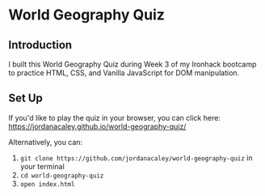 # World Geography Quiz #

## Introduction ##

I built this World Geography Quiz during Week 3 of my Ironhack bootcamp to practice HTML, CSS, and Vanilla JavaScript for DOM manipulation.

## Set Up ##

If you'd like to play the quiz in your browser, you can click here: <https://jordanacaley.github.io/world-geography-quiz/>

Alternatively, you can:
1. `git clone https://github.com/jordanacaley/world-geography-quiz` in your terminal
2. `cd world-geography-quiz`
3. `open index.html`

